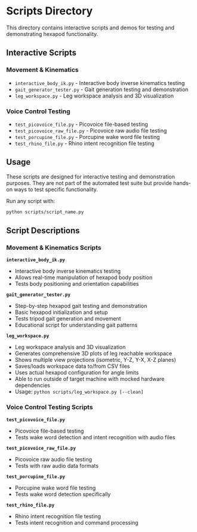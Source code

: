 # Scripts Directory

This directory contains interactive scripts and demos for testing and demonstrating hexapod functionality.

## Interactive Scripts

### Movement & Kinematics
- `interactive_body_ik.py` - Interactive body inverse kinematics testing
- `gait_generator_tester.py` - Gait generation testing and demonstration
- `leg_workspace.py` - Leg workspace analysis and 3D visualization

### Voice Control Testing
- `test_picovoice_file.py` - Picovoice file-based testing
- `test_picovoice_raw_file.py` - Picovoice raw audio file testing
- `test_porcupine_file.py` - Porcupine wake word file testing
- `test_rhino_file.py` - Rhino intent recognition file testing

## Usage

These scripts are designed for interactive testing and demonstration purposes. They are not part of the automated test suite but provide hands-on ways to test specific functionality.

Run any script with:
```bash
python scripts/script_name.py
```

## Script Descriptions

### Movement & Kinematics Scripts

**`interactive_body_ik.py`**
- Interactive body inverse kinematics testing
- Allows real-time manipulation of hexapod body position
- Tests body positioning and orientation capabilities

**`gait_generator_tester.py`**
- Step-by-step hexapod gait testing and demonstration
- Basic hexapod initialization and setup
- Tests tripod gait generation and movement
- Educational script for understanding gait patterns

**`leg_workspace.py`**
- Leg workspace analysis and 3D visualization
- Generates comprehensive 3D plots of leg reachable workspace
- Shows multiple view projections (isometric, Y-Z, Y-X, X-Z planes)
- Saves/loads workspace data to/from CSV files
- Uses actual hexapod configuration for angle limits
- Able to run outside of target machine with mocked hardware dependencies
- Usage: `python scripts/leg_workspace.py [--clean]`

### Voice Control Testing Scripts

**`test_picovoice_file.py`**
- Picovoice file-based testing
- Tests wake word detection and intent recognition with audio files

**`test_picovoice_raw_file.py`**
- Picovoice raw audio file testing
- Tests with raw audio data formats

**`test_porcupine_file.py`**
- Porcupine wake word file testing
- Tests wake word detection specifically

**`test_rhino_file.py`**
- Rhino intent recognition file testing
- Tests intent recognition and command processing
